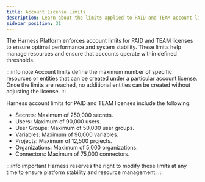```yaml
---
title: Account License Limits
description: Learn about the limits applied to PAID and TEAM account licenses in the Harness Platform.
sidebar_position: 31
---
```


The Harness Platform enforces account limits for PAID and TEAM licenses to ensure optimal performance and system stability. These limits help manage resources and ensure that accounts operate within defined thresholds.

:::info note 
Account limits define the maximum number of specific resources or entities that can be created under a particular account license. Once the limits are reached, no additional entities can be created without adjusting the license. 
:::

Harness account limits for PAID and TEAM licenses include the following:

- Secrets: Maximum of 250,000 secrets.
- Users: Maximum of 90,000 users.
- User Groups: Maximum of 50,000 user groups.
- Variables: Maximum of 90,000 variables.
- Projects: Maximum of 12,500 projects.
- Organizations: Maximum of 5,000 organizations.
- Connectors: Maximum of 75,000 connectors.

:::info important 
Harness reserves the right to modify these limits at any time to ensure platform stability and resource management. 
:::